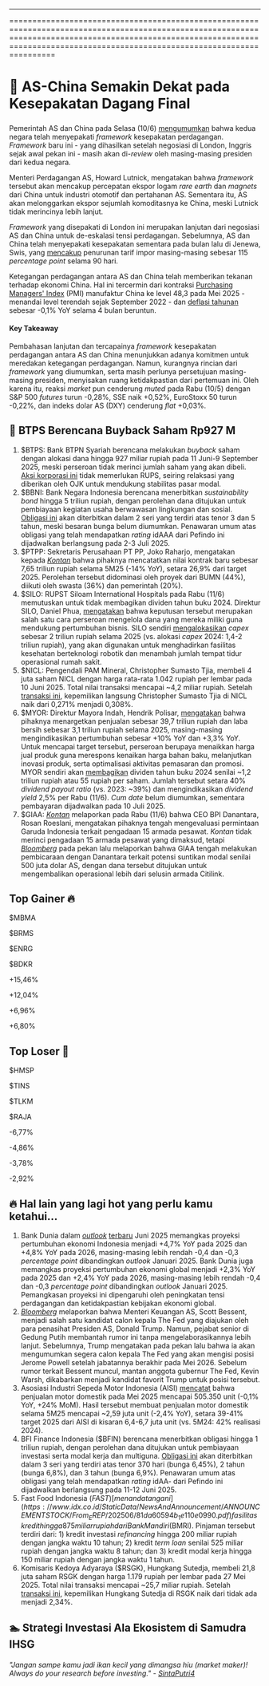 ---

==================================================================================================================================================================================================================================

# 🤝 AS-China Semakin Dekat pada Kesepakatan Dagang Final

#####

#####

Pemerintah AS dan China pada Selasa (10/6) [mengumumkan](https://www.bloomberg.com/news/articles/2025-06-10/us-china-officials-say-consensus-reached-on-geneva-framework?srnd=homepage-asia) bahwa kedua negara telah menyepakati _framework_ kesepakatan perdagangan. _Framework_ baru ini - yang dihasilkan setelah negosiasi di London, Inggris sejak awal pekan ini - masih akan di-_review_ oleh masing-masing presiden dari kedua negara.

Menteri Perdagangan AS, Howard Lutnick, mengatakan bahwa _framework_ tersebut akan mencakup percepatan ekspor logam _rare earth_ dan _magnets_ dari China untuk industri otomotif dan pertahanan AS. Sementara itu, AS akan melonggarkan ekspor sejumlah komoditasnya ke China, meski Lutnick tidak merincinya lebih lanjut.

_Framework_ yang disepakati di London ini merupakan lanjutan dari negosiasi AS dan China untuk de-eskalasi tensi perdagangan. Sebelumnya, AS dan China telah menyepakati kesepakatan sementara pada bulan lalu di Jenewa, Swis, yang [mencakup](https://snips.stockbit.com/snips-terbaru/-as-china-capai-kesepakatan-dagang-sementara) penurunan tarif impor masing-masing sebesar 115 _percentage point_ selama 90 hari.

Ketegangan perdagangan antara AS dan China telah memberikan tekanan terhadap ekonomi China. Hal ini tercermin dari kontraksi [Purchasing Managers' Index](https://www.pmi.spglobal.com/Public/Home/PressRelease/56042e5fa0a541ff9d2504a398bf6e53) (PMI) manufaktur China ke level 48,3 pada Mei 2025 - menandai level terendah sejak September 2022 - dan [deflasi tahunan](https://www.stats.gov.cn/sj/zxfb/202506/t20250609_1960094.html) sebesar -0,1% YoY selama 4 bulan beruntun.

#### Key Takeaway

Pembahasan lanjutan dan tercapainya _framework_ kesepakatan perdagangan antara AS dan China menunjukkan adanya komitmen untuk meredakan ketegangan perdagangan. Namun, kurangnya rincian dari _framework_ yang diumumkan, serta masih perlunya persetujuan masing-masing presiden, menyisakan ruang ketidakpastian dari pertemuan ini. Oleh karena itu, reaksi _market_ pun cenderung _muted_ pada Rabu (10/5) dengan S&P 500 _futures_ turun -0,28%, SSE naik +0,52%, EuroStoxx 50 turun -0,22%, dan indeks dolar AS (DXY) cenderung _flat_ +0,03%.

## 🛒 BTPS Berencana Buyback Saham Rp927 M

1.  $BTPS: Bank BTPN Syariah berencana melakukan _buyback_ saham dengan alokasi dana hingga 927 miliar rupiah pada 11 Juni-9 September 2025, meski perseroan tidak merinci jumlah saham yang akan dibeli. [Aksi korporasi ini](https://www.idx.co.id/StaticData/NewsAndAnnouncement/ANNOUNCEMENTSTOCK/From_EREP/202506/43a85fe4eb_9acece5cdd.pdf) tidak memerlukan RUPS, seiring relaksasi yang diberikan oleh OJK untuk mendukung stabilitas pasar modal.
2.  $BBNI: Bank Negara Indonesia berencana menerbitkan _sustainability bond_ hingga 5 triliun rupiah, dengan perolehan dana ditujukan untuk pembiayaan kegiatan usaha berwawasan lingkungan dan sosial. [Obligasi ini](https://epaper.bisnis.com/epaper/detail/page/155567/) akan diterbitkan dalam 2 seri yang terdiri atas tenor 3 dan 5 tahun, meski besaran bunga belum diumumkan. Penawaran umum atas obligasi yang telah mendapatkan _rating_ idAAA dari Pefindo ini dijadwalkan berlangsung pada 2-3 Juli 2025.
3.  $PTPP: Sekretaris Perusahaan PT PP, Joko Raharjo, mengatakan kepada _[Kontan](https://investasi.kontan.co.id/news/ptpp-raih-nilai-kontrak-baru-rp-765-triliun-per-mei-2025)_ bahwa pihaknya mencatatkan nilai kontrak baru sebesar 7,65 triliun rupiah selama 5M25 (\-14% YoY), setara 26,9% dari target 2025. Perolehan tersebut didominasi oleh proyek dari BUMN (44%), diikuti oleh swasta (36%) dan pemerintah (20%).
4.  $SILO: RUPST Siloam International Hospitals pada Rabu (11/6) memutuskan untuk tidak membagikan dividen tahun buku 2024. Direktur SILO, Daniel Phua, [mengatakan](https://market.bisnis.com/read/20250611/192/1884047/siloam-silo-absen-bagi-dividen-meski-raih-laba-rp126-triliun-pada-2024) bahwa keputusan tersebut merupakan salah satu cara perseroan mengelola dana yang mereka miliki guna mendukung pertumbuhan bisnis. SILO sendiri [mengalokasikan](https://market.bisnis.com/read/20250611/192/1884059/siloam-silo-hadirkan-faskes-robotik-siapkan-capex-rp2-triliun) _capex_ sebesar 2 triliun rupiah selama 2025 (vs. alokasi _capex_ 2024: 1,4-2 triliun rupiah), yang akan digunakan untuk menghadirkan fasilitas kesehatan berteknologi robotik dan menambah jumlah tempat tidur operasional rumah sakit.
5.  $NICL: Pengendali PAM Mineral, Christopher Sumasto Tjia, membeli 4 juta saham NICL dengan harga rata-rata 1.042 rupiah per lembar pada 10 Juni 2025. Total nilai transaksi mencapai ~4,2 miliar rupiah. Setelah [transaksi ini](https://www.idx.co.id/StaticData/NewsAndAnnouncement/ANNOUNCEMENTSTOCK/From_EREP/202506/974a355dd3_4dd2add10b.pdf), kepemilikan langsung Christopher Sumasto Tjia di NICL naik dari 0,271% menjadi 0,308%.
6.  $MYOR: Direktur Mayora Indah, Hendrik Polisar, [mengatakan](https://investasi.kontan.co.id/news/mayora-indah-myor-targetkan-laba-rp-31-triliun-pada-tahun-2025) bahwa pihaknya menargetkan penjualan sebesar 39,7 triliun rupiah dan laba bersih sebesar 3,1 triliun rupiah selama 2025, masing-masing mengindikasikan pertumbuhan sebesar +10% YoY dan +3,3% YoY. Untuk mencapai target tersebut, perseroan berupaya menaikkan harga jual produk guna merespons kenaikan harga bahan baku, melanjutkan inovasi produk, serta optimalisasi aktivitas pemasaran dan promosi. MYOR sendiri akan [membagikan](https://investasi.kontan.co.id/news/mayora-myor-bagi-dividen-rp-122-triliun) dividen tahun buku 2024 senilai ~1,2 triliun rupiah atau 55 rupiah per saham. Jumlah tersebut setara 40% _dividend payout ratio_ (vs. 2023: ~39%) dan mengindikasikan _dividend yield_ 2,5% per Rabu (11/6). _Cum date_ belum diumumkan, sementara pembayaran dijadwalkan pada 10 Juli 2025.
7.  $GIAA: _[Kontan](https://industri.kontan.co.id/news/garuda-minta-tambahan-dana-untuk-pengadaan-pesawat-ini-kata-bos-danantara)_ melaporkan pada Rabu (11/6) bahwa CEO BPI Danantara, Rosan Roeslani, mengatakan pihaknya tengah mengevaluasi permintaan Garuda Indonesia terkait pengadaan 15 armada pesawat. _Kontan_ tidak merinci pengadaan 15 armada pesawat yang dimaksud, tetapi _[Bloomberg](https://snips.stockbit.com/snips-terbaru/-danantara-investasi-us5-miliar-pada-2025-rumor-suntikan-dana-untuk-giaa)_ pada pekan lalu melaporkan bahwa GIAA tengah melakukan pembicaraan dengan Danantara terkait potensi suntikan modal senilai 500 juta dolar AS, dengan dana tersebut ditujukan untuk mengembalikan operasional lebih dari selusin armada Citilink.

## Top Gainer 🔥

$MBMA

$BRMS

$ENRG

$BDKR

+15,46%

+12,04%

+6,96%

+6,80%

## Top Loser 🤕

$HMSP

$TINS

$TLKM

$RAJA

\-6,77%

\-4,86%

\-3,78%

\-2,92%

## 🔥 Hal lain yang lagi hot yang perlu kamu ketahui...

1.  Bank Dunia dalam _[outlook](https://openknowledge.worldbank.org/server/api/core/bitstreams/8912c157-f0e7-4d9e-b6f3-94ae0940e458/content)_ [terbaru](https://openknowledge.worldbank.org/server/api/core/bitstreams/8912c157-f0e7-4d9e-b6f3-94ae0940e458/content) Juni 2025 memangkas proyeksi pertumbuhan ekonomi Indonesia menjadi +4,7% YoY pada 2025 dan +4,8% YoY pada 2026, masing-masing lebih rendah -0,4 dan -0,3 _percentage point_ dibandingkan _outlook_ Januari 2025. Bank Dunia juga memangkas proyeksi pertumbuhan ekonomi global menjadi +2,3% YoY pada 2025 dan +2,4% YoY pada 2026, masing-masing lebih rendah -0,4 dan -0,3 _percentage point_ dibandingkan _outlook_ Januari 2025. Pemangkasan proyeksi ini dipengaruhi oleh peningkatan tensi perdagangan dan ketidakpastian kebijakan ekonomi global.
2.  _[Bloomberg](https://www.bloomberg.com/news/articles/2025-06-10/bessent-emerges-as-possible-contender-to-succeed-fed-s-powell?srnd=homepage-asia)_ melaporkan bahwa Menteri Keuangan AS, Scott Bessent, menjadi salah satu kandidat calon kepala The Fed yang diajukan oleh para penasihat Presiden AS, Donald Trump. Namun, pejabat senior di Gedung Putih membantah rumor ini tanpa mengelaborasikannya lebih lanjut. Sebelumnya, Trump mengatakan pada pekan lalu bahwa ia akan mengumumkan segera calon kepala The Fed yang akan mengisi posisi Jerome Powell setelah jabatannya berakhir pada Mei 2026. Sebelum rumor terkait Bessent muncul, mantan anggota gubernur The Fed, Kevin Warsh, dikabarkan menjadi kandidat favorit Trump untuk posisi tersebut.
3.  Asosiasi Industri Sepeda Motor Indonesia (AISI) [mencatat](https://www.aisi.or.id/statistic/) bahwa penjualan motor domestik pada Mei 2025 mencapai 505.350 unit (\-0,1% YoY, +24% MoM). Hasil tersebut membuat penjualan motor domestik selama 5M25 mencapai ~2,59 juta unit (\-2,4% YoY), setara 39-41% target 2025 dari AISI di kisaran 6,4-6,7 juta unit (vs. 5M24: 42% realisasi 2024).
4.  BFI Finance Indonesia ($BFIN) berencana menerbitkan obligasi hingga 1 triliun rupiah, dengan perolehan dana ditujukan untuk pembiayaan investasi serta modal kerja dan multiguna. [Obligasi ini](https://www.idx.co.id/StaticData/NewsAndAnnouncement/ANNOUNCEMENTSTOCK/From_EREP/202506/15382246a9_73d377ce49.pdf) akan diterbitkan dalam 3 seri yang terdiri atas tenor 370 hari (bunga 6,45%), 2 tahun (bunga 6,8%), dan 3 tahun (bunga 6,9%). Penawaran umum atas obligasi yang telah mendapatkan _rating_ idAA- dari Pefindo ini dijadwalkan berlangsung pada 11-12 Juni 2025.
5.  Fast Food Indonesia ($FAST) [menandatangani](https://www.idx.co.id/StaticData/NewsAndAnnouncement/ANNOUNCEMENTSTOCK/From_EREP/202506/81da60594b_1e110e0990.pdf) fasilitas kredit hingga 875 miliar rupiah dari Bank Mandiri ($BMRI). Pinjaman tersebut terdiri dari: 1) kredit investasi _refinancing_ hingga 200 miliar rupiah dengan jangka waktu 10 tahun; 2) kredit _term loan_ senilai 525 miliar rupiah dengan jangka waktu 8 tahun; dan 3) kredit modal kerja hingga 150 miliar rupiah dengan jangka waktu 1 tahun.
6.  Komisaris Kedoya Adyaraya ($RSGK), Hungkang Sutedja, membeli 21,8 juta saham RSGK dengan harga 1.179 rupiah per lembar pada 27 Mei 2025. Total nilai transaksi mencapai ~25,7 miliar rupiah. Setelah [transaksi ini](https://www.idx.co.id/StaticData/NewsAndAnnouncement/ANNOUNCEMENTSTOCK/From_EREP/202506/122e2d1ebb_4c3033f951.pdf), kepemilikan Hungkang Sutedja di RSGK naik dari tidak ada menjadi 2,34%.

## 🏊 Strategi Investasi Ala Ekosistem di Samudra IHSG

###### _"Jangan sampe kamu jadi ikan kecil yang dimangsa hiu (market maker)! Always do your research before investing." -_ _[SintaPutri4](https://stockbit.com/SintaPutri4?source=0)_

#####

